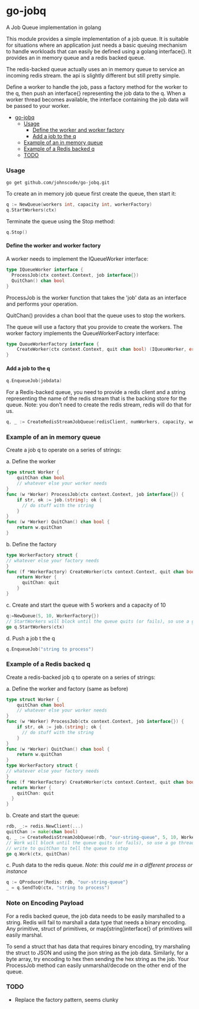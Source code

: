# go-jobq
A Job Queue implementation in golang

This module provides a simple implementation of a job queue. It is suitable for 
situations where an application just needs a basic queuing mechanism to 
handle workloads that can easily be defined using a golang interface{}. 
It provides an in memory queue and a redis backed queue.

The redis-backed queue actually uses an in memory queue to service an incoming
redis stream. the api is slightly different but still pretty simple.

Define a worker to handle the job, pass a factory method for the worker to the q,
then push an interface{} representing the job data to the q. When a worker thread 
becomes available, the interface containing the job data will be passed to your worker.
<!-- TOC -->
* [go-jobq](#go-jobq)
    * [Usage](#usage)
      * [Define the worker and worker factory](#define-the-worker-and-worker-factory)
      * [Add a job to the q](#add-a-job-to-the-q)
    * [Example of an in memory queue](#example-of-an-in-memory-queue)
    * [Example of a Redis backed q](#example-of-a-redis-backed-q)
    * [TODO](#todo)
<!-- TOC -->
### Usage

```shell
go get github.com/johnscode/go-jobq.git
```
To create an in memory job queue first create the queue, then start it:

```go
q := NewQueue(workers int, capacity int, workerFactory)
q.StartWorkers(ctx)
```
Terminate the queue using the Stop method:
```go
q.Stop()
```
#### Define the worker and worker factory
A worker needs to implement the IQueueWorker interface:
```go
type IQueueWorker interface {
  ProcessJob(ctx context.Context, job interface{})
  QuitChan() chan bool
}
```
ProcessJob is the worker function that takes the 'job' data as an interface
and performs your operation.

QuitChan() provides a chan bool that the queue uses to stop the workers.

The queue will use a factory that you provide to create the workers. The 
worker factory implements the QueueWorkerFactory interface:
```go
type QueueWorkerFactory interface {
	CreateWorker(ctx context.Context, quit chan bool) (IQueueWorker, error)
}
```
#### Add a job to the q
```go
q.EnqueueJob(jobdata)
```
For a Redis-backed queue, you need to provide a redis client and a string representing
the name of the redis stream that is the backing store for the queue. Note: you don't need
to create the redis stream, redis will do that for us.
```go
q, _ := CreateRedisStreamJobQueue(redisClient, numWorkers, capacity, workerFactory)
```
### Example of an in memory queue
Create a job q to operate on a series of strings:

a. Define the worker
```go
type struct Worker {
	quitChan chan bool
	// whatever else your worker needs
}
func (w *Worker) ProcessJob(ctx context.Context, job interface{}) {
	if str, ok := job.(string); ok {
      // do stuff with the string
    }
}
func (w *Worker) QuitChan() chan bool {
	return w.quitChan
}
```
b. Define the factory
```go
type WorkerFactory struct {
// whatever else your factory needs
}
func (f *WorkerFactory) CreateWorker(ctx context.Context, quit chan bool) (IQueueWorker, error) {
	return Worker {
	  quitChan: quit	
    }
}
```
c. Create and start the queue with 5 workers and a capacity of 10
```go
q:=NewQueue(5, 10, WorkerFactory{})
// StartWorkers will block until the queue quits (or fails), so use a go thread
go q.StartWorkers(ctx)
```
d. Push a job t the q
```go
q.EnqueueJob("string to process")
```
### Example of a Redis backed q

Create a redis-backed job q to operate on a series of strings:

a. Define the worker and factory (same as before)
```go
type struct Worker {
	quitChan chan bool
	// whatever else your worker needs
}
func (w *Worker) ProcessJob(ctx context.Context, job interface{}) {
	if str, ok := job.(string); ok {
      // do stuff with the string
    }
}
func (w *Worker) QuitChan() chan bool {
	return w.quitChan
}
type WorkerFactory struct {
// whatever else your factory needs
}
func (f *WorkerFactory) CreateWorker(ctx context.Context, quit chan bool) (IQueueWorker, error) {
  return Worker {
    quitChan: quit
  }
}
```
b. Create and start the queue:
```go
rdb, _:= redis.NewClient(...)
quitChan := make(chan bool)
q, _ := CreateRedisStreamJobQueue(rdb, "our-string-queue", 5, 10, WorkerFactory{})
// Work will block until the queue quits (or fails), so use a go thread
// write to quitChan to tell the queue to stop
go q.Work(ctx, quitChan)
```
c. Push data to the redis queue. _Note: this could me in a different process or instance_
```go
q := QProducer{Redis: rdb, "our-string-queue"}
_ = q.SendToQ(ctx, "string to process")
```
### Note on Encoding Payload
For a redis backed queue, the job data needs to be easily marshalled to a string. Redis 
will fail to marshall a data type that needs a binary encoding. Any primitive, struct of
primitives, or map[string]interface{} of primitives will easily marshal. 

To send a struct that has data that requires binary encoding, try marshaling 
the struct to JSON and using the json string as the job data. Similarly, for a byte 
array, try encoding to hex then sending the hex string as the job. Your ProcessJob 
method can easily unmarshal/decode on the other end of the queue.

### TODO
* Replace the factory pattern, seems clunky

